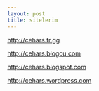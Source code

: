 ```yaml
---
layout: post
title: sitelerim
---
```


<p><a href="http://cehars.tr.gg">http://cehars.tr.gg</a></p>
<p><a href="http://cehars.blogcu.com//">http://cehars.blogcu.com</a></p>
<p><a href="http://cehars.blogspot.com/">http://cehars.blogspot.com</a></p>
<p><a href="http://cehars.wordpress.com/">http://cehars.wordpress.com</a></p>

